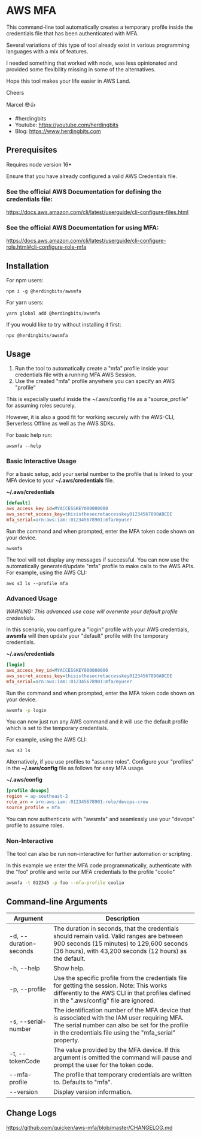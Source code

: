 # AWS MFA

This command-line tool automatically creates a temporary profile inside the credentials file that has been authenticated with MFA.

Several variations of this type of tool already exist in various programming languages with a mix of features.

I needed something that worked with node, was less opinionated and provided some flexibility missing in some of the alternatives.

Hope this tool makes your life easier in AWS Land.

Cheers

Marcel 😎👍

- #herdingbits
- Youtube: https://youtube.com/herdingbits
- Blog: https://www.herdingbits.com

## Prerequisites

Requires node version 16+

Ensure that you have already configured a valid AWS Credentials file.

### See the official AWS Documentation for defining the credentials file:

https://docs.aws.amazon.com/cli/latest/userguide/cli-configure-files.html

### See the official AWS Documentation for using MFA:

https://docs.aws.amazon.com/cli/latest/userguide/cli-configure-role.html#cli-configure-role-mfa

## Installation

For npm users:

```
npm i -g @herdingbits/awsmfa
```

For yarn users:

```
yarn global add @herdingbits/awsmfa
```

If you would like to try without installing it first:

```
npx @herdingbits/awsmfa
```

## Usage

1. Run the tool to automatically create a "mfa" profile inside your credentials file with a running MFA AWS Session.
2. Use the created "mfa" profile anywhere you can specify an AWS "profile"

This is especially useful inside the ~/.aws/config file as a "source_profile" for assuming roles securely.

However, it is also a good fit for working securely with the AWS-CLI, Serverless Offline as well as the AWS SDKs.

For basic help run:

```
awsmfa --help
```

### Basic Interactive Usage

For a basic setup, add your serial number to the profile that is linked to your MFA device to your **~/.aws/credentials** file.

**~/.aws/credentials**

```ini
[default]
aws_access_key_id=MYACCESSKEY000000000
aws_secret_access_key=thisisthesecretaccesskey01234567890ABCDE
mfa_serial=arn:aws:iam::012345678901:mfa/myuser
```

Run the command and when prompted, enter the MFA token code shown on your device.

```
awsmfa
```

The tool will not display any messages if successful. You can now use the automatically generated/update "mfa" profile to make calls to the AWS APIs.
For example, using the AWS CLI:

```
aws s3 ls --profile mfa
```

### Advanced Usage

_WARNING: This advanced use case will overwrite your default profile credentials._

In this scenario, you configure a "login" profile with your AWS credentials, **awsmfa** will then update your "default" profile with the temporary credentials.

**~/.aws/credentials**

```ini
[login]
aws_access_key_id=MYACCESSKEY000000000
aws_secret_access_key=thisisthesecretaccesskey01234567890ABCDE
mfa_serial=arn:aws:iam::012345678901:mfa/myuser
```

Run the command and when prompted, enter the MFA token code shown on your device.

```bash
awsmfa -p login
```

You can now just run any AWS command and it will use the default profile which is set to the temporary credentials.

For example, using the AWS CLI:

```
aws s3 ls
```

Alternatively, if you use profiles to "assume roles". Configure your "profiles" in the **~/.aws/config** file as follows for easy MFA usage.

**~/.aws/config**

```ini
[profile devops]
region = ap-southeast-2
role_arn = arn:aws:iam::012345678901:role/devops-crew
source_profile = mfa
```

You can now authenticate with "awsmfa" and seamlessly use your "devops" profile to assume roles.

### Non-Interactive

The tool can also be run non-interactive for further automation or scripting.

In this example we enter the MFA code programmatically, authenticate with the "foo" profile and write our MFA credentials to the profile "coolio"

```bash
awsmfa -t 012345 -p foo --mfa-profile coolio
```

## Command-line Arguments

| Argument               | Description                                                                                                                                                                                                |
| ---------------------- | ---------------------------------------------------------------------------------------------------------------------------------------------------------------------------------------------------------- |
| -d, --duration-seconds | The duration in seconds, that the credentials should remain valid. Valid ranges are between 900 seconds (15 minutes) to 129,600 seconds (36 hours), with 43,200 seconds (12 hours) as the default.         |
| -h, --help             | Show help.                                                                                                                                                                                                 |
| -p, --profile          | Use the specific profile from the credentials file for getting the session. Note: This works differently to the AWS CLI in that profiles defined in the ".aws/config" file are ignored.                    |
| -s, --serial-number    | The identification number of the MFA device that is associated with the IAM user requiring MFA. The serial number can also be set for the profile in the credentials file using the "mfa_serial" property. |
| -t, --tokenCode        | The value provided by the MFA device. If this argument is omitted the command will pause and prompt the user for the token code.                                                                           |
| --mfa-profile          | The profile that temporary credentials are written to. Defaults to "mfa".                                                                                                                                  |
| --version              | Display version information.                                                                                                                                                                               |

## Change Logs

https://github.com/quicken/aws-mfa/blob/master/CHANGELOG.md
